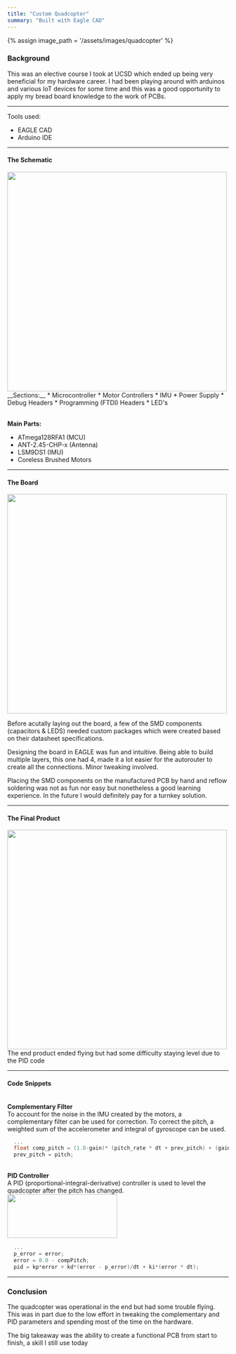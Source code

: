 ```yaml
---
title: "Custom Quadcopter"
summary: "Built with Eagle CAD"
---
```


{% assign image_path = '/assets/images/quadcopter' %}

### Background

This was an elective course I took at UCSD which ended up being very beneficial for my hardware career.
I had been playing around with arduinos and various IoT devices for some time
and this was a good opportunity to apply my bread board knowledge to the work of PCBs.

---

Tools used:
* EAGLE CAD
* Arduino IDE

---

#### The Schematic
<img src="{{site.url}}{{image_path}}/schematic.png" width="500" height="500" />    
__Sections:__
* Microcontroller
* Motor Controllers
* IMU
* Power Supply
* Debug Headers
* Programming (FTDI) Headers
* LED's    

<br/>__Main Parts:__
* ATmega128RFA1 (MCU)
* ANT-2.45-CHP-x (Antenna)
* LSM9DS1 (IMU)
* Coreless Brushed Motors   

---

#### The Board
<img src="{{site.url}}{{image_path}}/board.png" width="500" height="500" />   

Before acutally laying out the board, a few of the SMD components (capacitors & LEDS) needed custom packages which were created based on their datasheet specifications.

Designing the board in EAGLE was fun and intuitive. Being able to build multiple layers, this one had 4, 
made it a lot easier for the autorouter to create all the connections. Minor tweaking involved.

Placing the SMD components on the manufactured PCB by hand and reflow soldering was not as fun nor easy but nonetheless a good learning experience. In the future I would definitely pay for a turnkey solution.

---

#### The Final Product
<img src="{{site.url}}{{image_path}}/final.jpg" width="500" height="500" />   
The end product ended flying but had some difficulty staying level due to the PID code

---

#### Code Snippets   
<br/>**Complementary Filter**   
To account for the noise in the IMU created by the motors, a complementary filter can be used for correction. To correct the pitch, a weighted sum of the accelerometer and integral of gyroscope can be used.

```C++
  ...
  float comp_pitch = (1.0-gain)* (pitch_rate * dt + prev_pitch) + (gain)*(pitch);
  prev_pitch = pitch;
```

<br/>**PID Controller**   
A PID (proportional-integral-derivative) controller is used to level the quadcopter after the pitch has changed. 
<img src="https://hackernoon.com/hn-images/1*h-e5l4pzsM1_fsETVIsZJA.png" width="250" height="100" />   
```C++
  ...
  p_error = error;
  error = 0.0 - compPitch;
  pid = kp*error + kd*(error - p_error)/dt + ki*(error * dt);
```

---

### Conclusion
The quadcopter was operational in the end but had some trouble flying. This was in part due to the low effort in tweaking the complementary and PID parameters and spending most of the time on the hardware.

The big takeaway was the ability to create a functional PCB from start to finish, a skill I still use today